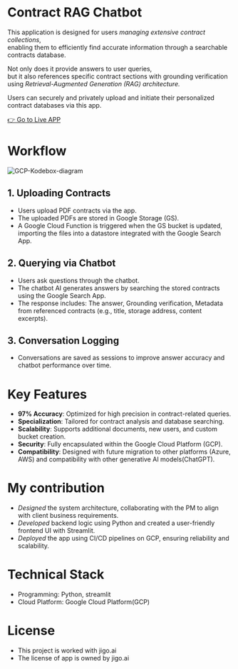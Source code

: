 # Contract RAG Chatbot
This application is designed for users _managing extensive contract collections_,<br>
enabling them to efficiently find accurate information through a searchable contracts database.

Not only does it provide answers to user queries,<br> 
but it also references specific contract sections with grounding verification using _Retrieval-Augmented Generation (RAG) architecture._

Users can securely and privately upload and initiate their personalized contract databases via this app.

[👉 Go to Live APP](https://prototype-787703115620.us-central1.run.app)

# Workflow
![GCP-Kodebox-diagram](https://github.com/user-attachments/assets/8e67ed66-3433-4545-b341-0289b364ae01)
## 1.	Uploading Contracts
  - Users upload PDF contracts via the app.
  - The uploaded PDFs are stored in Google Storage (GS).
  - A Google Cloud Function is triggered when the GS bucket is updated, importing the files into a datastore integrated with the Google Search App.

## 2.	Querying via Chatbot
  - Users ask questions through the chatbot.
  - The chatbot AI generates answers by searching the stored contracts using the Google Search App.
  - The response includes: The answer, Grounding verification, Metadata from referenced contracts (e.g., title, storage address, content excerpts).

## 3. Conversation Logging
  - Conversations are saved as sessions to improve answer accuracy and chatbot performance over time.

# Key Features
  - **97% Accuracy**: Optimized for high precision in contract-related queries.
  - **Specialization**: Tailored for contract analysis and database searching.
  - **Scalability**: Supports additional documents, new users, and custom bucket creation.
  - **Security**: Fully encapsulated within the Google Cloud Platform (GCP).
  - **Compatibility**: Designed with future migration to other platforms (Azure, AWS) and compatibility with other generative AI models(ChatGPT).

# My contribution
- _Designed_ the system architecture, collaborating with the PM to align with client business requirements.
- _Developed_ backend logic using Python and created a user-friendly frontend UI with Streamlit.
- _Deployed_ the app using CI/CD pipelines on GCP, ensuring reliability and scalability.

# Technical Stack
- Programming: Python, streamlit
- Cloud Platform: Google Cloud Platform(GCP)

# License
- This project is worked with jigo.ai
- The license of app is owned by jigo.ai
